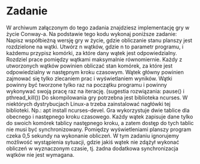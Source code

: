 # Zadanie
W archiwum załączonym do tego zadania znajdziesz implementację gry w życie Conway-a. Na podstawie tego kodu wykonaj poniższe
zadanie:
Napisz współbieżną wersję gry w życie, gdzie obliczanie stanu planszy jest rozdzielone na wątki. Utwórz n wątków, gdzie n to parametr
programu, i każdemu przypisz komórki, za które dany wątek jest odpowiedzialny. Rozdziel prace pomiędzy wątkami maksymalnie
równomiernie.
Każdy z utworzonych wątków powinien obliczać stan komórek, za które jest odpowiedzialny w następnym kroku czasowym. Wątek
główny powinien zajmować się tylko zlecaniem prac i wyświetlaniem wyników. Wątki powinny być tworzone tylko raz na początku
programu i powinny wykonywać swoją pracę raz na iterację. (sugestia rozwiązania: pause() i pthread_kill())
Do skompilowania gry potrzebna jest biblioteka ncurses. W niektórych dystrybucjach Linux-a trzeba zainstalować nagłówki tej biblioteki.
Np.: apt install ncurses-devel.
Gra wykorzystuje dwie tablice dla obecnego i następnego kroku czasowego. Każdy wątek zapisuje dane tylko do swoich komórek tablicy
następnego kroku, a zatem dostęp do tych tablic nie musi być synchronizowany.
Pomiędzy wyświetleniami planszy program czeka 0,5 sekundy na wykonanie obliczeń. W tym zadaniu ignorujemy możliwość wystąpienia
sytuacji, gdzie jakiś wątek nie zdążył wykonać obliczeń w wyznaczonym czasie, tj. żadna dodatkowa synchronizacja wątków nie jest
wymagana.
